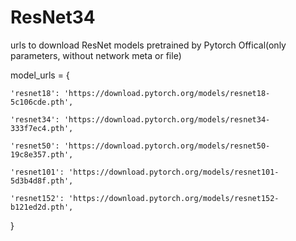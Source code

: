 # ResNet34

urls to download ResNet models pretrained by Pytorch Offical(only parameters, without network meta or file) 

model_urls = {

    'resnet18': 'https://download.pytorch.org/models/resnet18-5c106cde.pth',

    'resnet34': 'https://download.pytorch.org/models/resnet34-333f7ec4.pth',

    'resnet50': 'https://download.pytorch.org/models/resnet50-19c8e357.pth',

    'resnet101': 'https://download.pytorch.org/models/resnet101-5d3b4d8f.pth',

    'resnet152': 'https://download.pytorch.org/models/resnet152-b121ed2d.pth',
}
